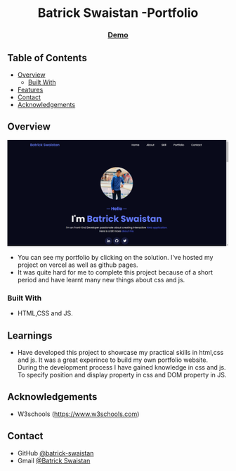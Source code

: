 <!-- Please update value in the {}  -->

<h1 align="center">Batrick Swaistan -Portfolio</h1>

<div align="center">
  <h3>
    <a href="https://my-portfolio-green-sigma-43.vercel.app/" target="_blank">
      Demo
    </a>
  </h3>
</div>

<!-- TABLE OF CONTENTS -->

## Table of Contents

- [Overview](#overview)
  - [Built With](#built-with)
- [Features](#Learnings)
- [Contact](#contact)
- [Acknowledgements](#acknowledgements)

<!-- OVERVIEW -->

## Overview

![screenshot](https://github.com/batrick-swaistan/my-portfolio/blob/main/portfolio-batrick.png)

- You can see my portfolio by clicking on the solution. I've hosted my project on vercel as well as github pages.
- It was quite hard for me to complete this project because of a short period and have learnt many new things about css and js.

### Built With

<!-- This section should list any major frameworks that you built your project using. Here are a few examples.-->

- HTML,CSS and JS.

## Learnings

<!-- List the features of your application or follow the template. Don't share the figma file here :) -->

- Have developed this project to showcase my practical skills in html,css and js. It was a great experince to build my own portfolio website. During the development process I have gained knowledge in css and js. To specify position and display property in css and DOM property in JS.


## Acknowledgements

<!-- This section should list any articles or add-ons/plugins that helps you to complete the project. This is optional but it will help you in the future. For exmpale -->

- W3schools (https://www.w3schools.com)

## Contact


- GitHub [@batrick-swaistan](https://github.com/batrick-swaistan)
- Gmail [@Batrick Swaistan](mailto:batrickswaistan@gmail.com)

